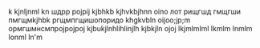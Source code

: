 k
kjnljnml
kn
шдрр
pojpij
kjbhkb
kjhvkbjhnn
oino
лот
рищгшд
гмщгши
пмгщмkjhbk
ргщмпгщишопоридо
khgkvbln
oijoo;jp;m
ормгшмнсмпрojpojpoj
kjbukjlnhlihlinjlh
kjbkjln
ojoj
lkjmlmlml
lkmlm
lnmlm
lonml
ln'm
